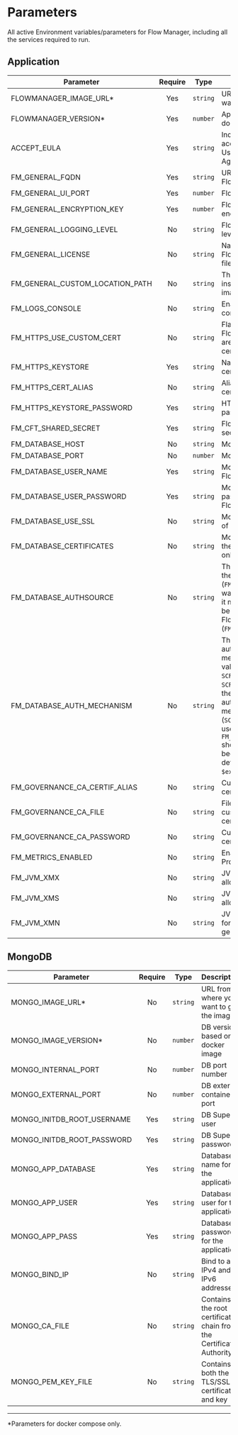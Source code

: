 # Parameters

All active Environment variables/parameters for Flow Manager, including all the services required to run.

## Application

|**Parameter**|**Require**|**Type**|**Description**|**Default**|
|-------------|:---------:|:------:|---------------|-----------|
|FLOWMANAGER_IMAGE_URL*|Yes|`string`|URL from where you want to get the image|`axway/flowmanager`|
|FLOWMANAGER_VERSION*|Yes|`number`|App version based on docker image||
|ACCEPT_EULA|Yes|`string`|Indicates your acceptance of the End User License Agreement|`yes`|
|FM_GENERAL_FQDN|Yes|`string`|URL address of the FlowManager instance||
|FM_GENERAL_UI_PORT|Yes|`number`|FlowManager UI port|`8081`|
|FM_GENERAL_ENCRYPTION_KEY|Yes|`number`|FlowManager's encryption key||
|FM_GENERAL_LOGGING_LEVEL|No|`string`|FlowManager's logging levels|`INFO`|
|FM_GENERAL_LICENSE|No|`string`|Name of the FlowManager license file|`license.xml`|
|FM_GENERAL_CUSTOM_LOCATION_PATH|No|`string`|The location of logs inside of the docker image||
|FM_LOGS_CONSOLE|No|`string`|Enable logs in the console|`yes`|
|FM_HTTPS_USE_CUSTOM_CERT|No|`string`|Flag which informs FlowManager that you are using custom certificates|`true`|
|FM_HTTPS_KEYSTORE|Yes|`string`|Name of the HTTPS certificate||
|FM_HTTPS_CERT_ALIAS|No|`string`|Alias of the HTTPS certificate|`ui`|
|FM_HTTPS_KEYSTORE_PASSWORD|Yes|`string`|HTTPS certificate password||
|FM_CFT_SHARED_SECRET|Yes|`string`|FlowManager's shared secret||
|FM_DATABASE_HOST|No|`string`|MongoDB host name|`mongodb`|
|FM_DATABASE_PORT|No|`number`|MongoDB port|`27017`|
|FM_DATABASE_USER_NAME|Yes|`string`|MongoDB user used for FlowManager||
|FM_DATABASE_USER_PASSWORD|Yes|`string`|MongoDB user's password used for FlowManager||
|FM_DATABASE_USE_SSL|No|`string`| MongoDB option for use of SSL|`false`|
|FM_DATABASE_CERTIFICATES|No|`string`|MongoDB truststore (At the moment we support only jks)||
|FM_DATABASE_AUTHSOURCE|No|`string`|The database in which the MongoDB user (`FM_DATABASE_USER_NAME`) was created. If not set, it means that the user belongs to the FlowManager database (`FM_DATABASE_NAME`).||
|FM_DATABASE_AUTH_MECHANISM|No|`string`|The client authentication mechanism. Possible values: `LDAP`, `SCRAM_SHA1`, `SCRAM_SHA256`. If not set, the default mongo client authentication mechanism will be used (`SCRAM_SHA1`). If LDAP is used, the `FM_DATABASE_AUTHSOURCE` should not be set because in this case its default value is `$external`.||
|FM_GOVERNANCE_CA_CERTIF_ALIAS|No|`string`|Custom governance certificate internal alias||
|FM_GOVERNANCE_CA_FILE|No|`string`|File name and path to custom governance certificate||
|FM_GOVERNANCE_CA_PASSWORD|No|`string`| Custom governance certificate password||
|FM_METRICS_ENABLED|No|`string`|Enable metrics for Prometheus|`false`|
|FM_JVM_XMX|No|`string`|JVM maximum memory allocation pool|`2G`|
|FM_JVM_XMS|No|`string`|JVM maximum memory allocation pool|`512M`|
|FM_JVM_XMN|No|`string`|JVM size of the heap for the young generation|`768M`|

## MongoDB

|**Parameter**|**Require**|**Type**|**Description**|**Default**|
|-------------|:---------:|:------:|---------------|-----------|
|MONGO_IMAGE_URL*|No|`string`|URL from where you want to get the image|`mongo`|
|MONGO_IMAGE_VERSION*|No|`number`|DB version based on docker image|`3.6`|
|MONGO_INTERNAL_PORT|No|`number`|DB port number|`27017`|
|MONGO_EXTERNAL_PORT|No|`number`|DB external container port|`27017`|
|MONGO_INITDB_ROOT_USERNAME|Yes|`string`|DB Super user||
|MONGO_INITDB_ROOT_PASSWORD|Yes|`string`|DB Super password||
|MONGO_APP_DATABASE|Yes|`string`|Database name for the application||
|MONGO_APP_USER|Yes|`string`|Database user for the application||
|MONGO_APP_PASS|Yes|`string`|Database password for the application||
|MONGO_BIND_IP|No|`string`|Bind to all IPv4 and IPv6 addresses|`0.0.0.0`|
|MONGO_CA_FILE|No|`string`|Contains the root certificate chain from the Certificate Authority||
|MONGO_PEM_KEY_FILE|No|`string`|Contains both the TLS/SSL certificate and key||

***
*Parameters for docker compose only.
